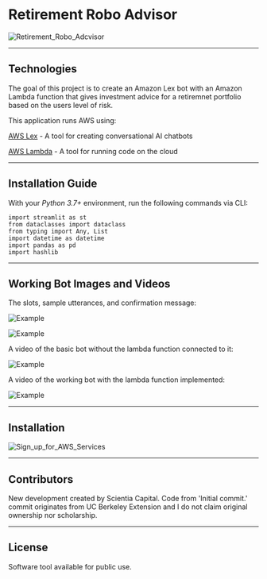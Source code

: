 # Retirement Robo Advisor

![Retirement_Robo_Adcvisor]()

---

## Technologies

The goal of this project is to create an Amazon Lex bot with an Amazon Lambda function that gives investment advice for a retiremnet portfolio based on the users level of risk.  

This application runs AWS using:

[AWS Lex](https://aws.amazon.com/lex/) - A tool for creating conversational AI chatbots

[AWS Lambda](https://aws.amazon.com/lambda/) - A tool for running code on the cloud


---

## Installation Guide

With your _Python 3.7+_ environment, run the following commands via CLI:

```
import streamlit as st
from dataclasses import dataclass
from typing import Any, List
import datetime as datetime
import pandas as pd
import hashlib

```

---

## Working Bot Images and Videos

The slots, sample utterances, and confirmation message:

![Example]()

![Example]()

A video of the basic bot without the lambda function connected to it:

![Example]()

A video of the working bot with the lambda function implemented:

![Example]()

---

## Installation 

![Sign_up_for_AWS_Services](https://aws.amazon.com/)


---

## Contributors

New development created by Scientia Capital. Code from 'Initial commit.' commit originates from UC Berkeley Extension and I do not claim original ownership nor scholarship.

---

## License

Software tool available for public use. 
